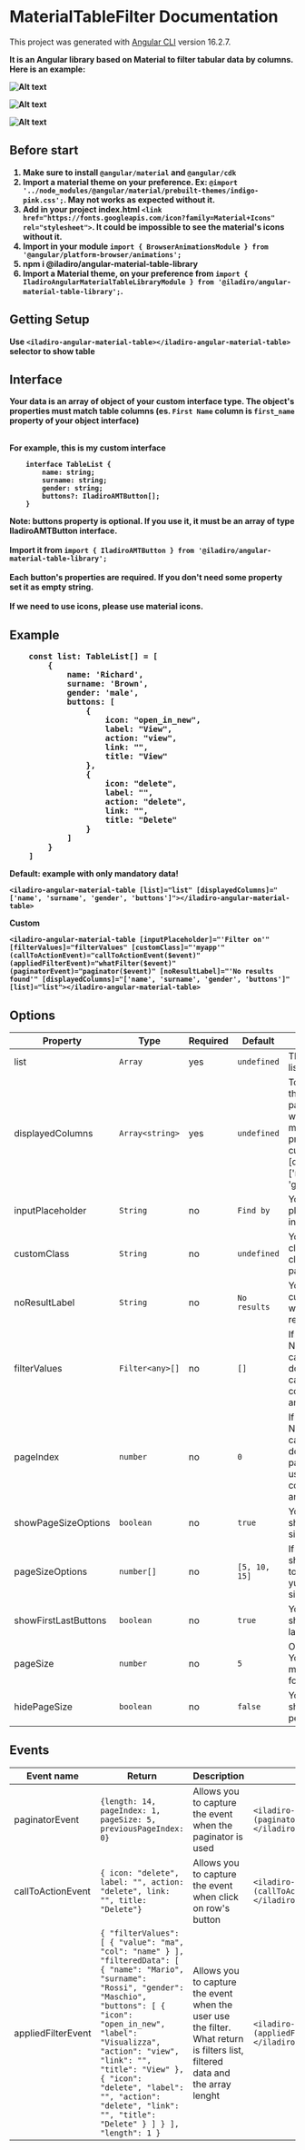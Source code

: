 # MaterialTableFilter Documentation

This project was generated with [Angular CLI](https://github.com/angular/angular-cli) version 16.2.7.<b><br>

It is an Angular library based on Material to filter tabular data by columns. Here is an example:

![Alt text](./projects/iladiro-angular-material-table-library/screenshots/table.png?raw=true "Table")

![Alt text](./projects/iladiro-angular-material-table-library/screenshots/filtered-table.png?raw=true "Filtered table")

![Alt text](./projects/iladiro-angular-material-table-library/screenshots/filtered-table-2.png?raw=true "Filtered table")

## Before start
1. Make sure to install ```@angular/material``` and ```@angular/cdk```
1. Import a material theme on your preference. Ex: ```@import '../node_modules/@angular/material/prebuilt-themes/indigo-pink.css';```. May not works as expected without it.
1. Add in your project index.html ```<link href="https://fonts.googleapis.com/icon?family=Material+Icons" rel="stylesheet">```. It could be impossible to see the material's icons without it.
1. Import in your module ```import { BrowserAnimationsModule } from '@angular/platform-browser/animations';```
1. npm i @iladiro/angular-material-table-library
1. Import a Material theme, on your preference from ```import { IladiroAngularMaterialTableLibraryModule } from '@iladiro/angular-material-table-library';```.

## Getting Setup

Use ```<iladiro-angular-material-table></iladiro-angular-material-table>``` selector to show table

## Interface
Your data is an array of object of your custom interface type. The object's properties must match table columns (es. `First Name` column is `first_name` property of your object interface)<br><br>

For example, this is my custom interface

        interface TableList {
            name: string;
            surname: string;
            gender: string;
            buttons?: IladiroAMTButton[];
        }

Note: buttons property is optional. If you use it, it must be an array of type IladiroAMTButton interface.<br><br>
Import it from ```import { IladiroAMTButton } from '@iladiro/angular-material-table-library';```<br><br>
Each button's properties are required. If you don't need some property set it as empty string.<br><br>
If we need to use icons, please use material icons.

## Example 

<pre>
    const list: TableList[] = [
        {
            name: 'Richard',
            surname: 'Brown',
            gender: 'male',
            buttons: [
                {
                    icon: "open_in_new",
                    label: "View",
                    action: "view",
                    link: "",
                    title: "View"
                },
                {
                    icon: "delete",
                    label: "",
                    action: "delete",
                    link: "",
                    title: "Delete"
                }
            ]
        }
    ]
</pre>

<strong>Default: example with only mandatory data!</strong>

```<iladiro-angular-material-table [list]="list" [displayedColumns]="['name', 'surname', 'gender', 'buttons']"></iladiro-angular-material-table>```

<strong>Custom</strong><br>

```<iladiro-angular-material-table [inputPlaceholder]="'Filter on'" [filterValues]="filterValues" [customClass]="'myapp'" (callToActionEvent)="callToActionEvent($event)" (appliedFilterEvent)="whatFilter($event)" (paginatorEvent)="paginator($event)" [noResultLabel]="'No results found'" [displayedColumns]="['name', 'surname', 'gender', 'buttons']" [list]="list"></iladiro-angular-material-table>```

## Options

  Property | Type | Required | Default | Notes
  ------------ | ------------- | ------------- | ------------- | -------------
  list | ``` Array ``` | yes | ``` undefined ``` | This widget expect a list to show it.   
  displayedColumns | ``` Array<string> ``` | yes | ``` undefined ``` | To show columns in the table you have to pass an array of string where each value match with the properties of the custom interface. Ex: [displayedColumns]="['name', 'surname', 'gender', 'buttons']".    
  inputPlaceholder | ``` String ``` | no | ``` Find by ``` | You can also pass a placeholder to show into filter input field
  customClass | ``` String ``` | no | ``` undefined ``` | You can also pass a class or a list of classes to add to the parent 
  noResultLabel | ``` String ``` | no | ``` No results ``` | You can also pass a custom text to show when no result returned
  filterValues | ``` Filter<any>[] ``` | no | ``` [] ``` | If you use store like Ngrx or others, you can save it into store don't lose filters in the case user leave the component to go to another route. 
  pageIndex | ``` number ``` | no | ``` 0 ``` | If you use store like Ngrx or others, you can save it into store don't lose last pageindex in the case user leave the component to go to another route..   
  showPageSizeOptions | ``` boolean ``` | no | ``` true ``` | You can choose to show or not the page size option
  pageSizeOptions | ``` number[] ``` | no | ``` [5, 10, 15] ``` | If you set showPageSizeOptions to true you can pass yuour custom page size options
  showFirstLastButtons | ``` boolean ``` | no | ``` true ``` | You can choose to show or not first and last paginator's arrow
  pageSize | ``` number ``` | no | ``` 5 ``` | On your preferences, You can set how many records show for each page
  hidePageSize | ``` boolean ``` | no | ``` false ``` | You can choose to show or not page size per page element

## Events

  Event name | Return | Description | Example
  ------------ | ------------- | ------------- | -------------
  paginatorEvent | ``` {length: 14, pageIndex: 1, pageSize: 5, previousPageIndex: 0} ``` | Allows you to capture the event when the paginator is used | ```<iladiro-angular-material-table (paginatorEvent)="console.log($event)"></iladiro-angular-material-table>```
  callToActionEvent | ``` { icon: "delete", label: "", action: "delete", link: "", title: "Delete"} ``` | Allows you to capture the event when click on row's button | ```<iladiro-angular-material-table (callToActionEvent)="console.log($event)"></iladiro-angular-material-table>```
  appliedFilterEvent | ``` { "filterValues": [ { "value": "ma", "col": "name" } ], "filteredData": [ { "name": "Mario", "surname": "Rossi", "gender": "Maschio", "buttons": [ { "icon": "open_in_new", "label": "Visualizza", "action": "view", "link": "", "title": "View" }, { "icon": "delete", "label": "", "action": "delete", "link": "", "title": "Delete" } ] } ], "length": 1 } ``` | Allows you to capture the event when the user use the filter. What return is filters list, filtered data and the array lenght | ```<iladiro-angular-material-table (appliedFilterEvent)="console.log($event)"></iladiro-angular-material-table>```